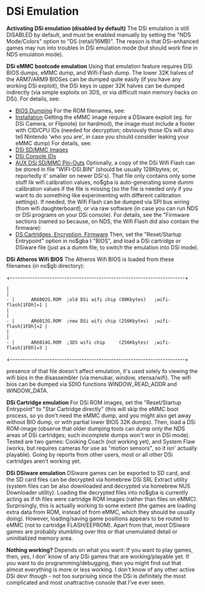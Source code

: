 # DSi Emulation


**Activating DSi emulation (disabled by default)**
The DSi emulation is still DISABLED by default, and must be enabled
manually by setting the \"NDS Mode/Colors\" option to \"DS
(retail/16MB)\".
The reason is that DSi-enhanced games may run into troubles in DSi
emulation mode (but should work fine in NDS emulation mode).

**DSi eMMC bootcode emulation**
Using that emulation feature requires DSi BIOS dumps, eMMC dump, and
Wifi-Flash dump.
The lower 32K halves of the ARM7/ARM9 BIOSes can be dumped quite easily
(if you have any working DSi exploit), the DSi keys in upper 32K halves
can be dumped indirectly (via simple exploits on 3DS, or via difficult
main memory hacks on DSi). For details, see:
- [BIOS Dumping](./biosdumping.md)
For the ROM filenames, see:
- [Installation](./installation.md)
Getting the eMMC image require a DSiware exploit (eg. for DSi Camera, or
Flipnote) (or hardmod), the image must include a footer with CID/CPU IDs
(needed for decryption; obviously those IDs will also tell Nintendo
\'who you are\', in case you should consider leaking your eMMC dump)
For details, see:
- [DSi SD/MMC Images](./dsisdmmcimages.md)
- [DSi Console IDs](./dsiconsoleids.md)
- [AUX DSi SD/MMC Pin-Outs](./auxdsisdmmcpinouts.md)
Optionally, a copy of the DSi Wifi Flash can be stored in file
\"WIFI-DSI.BIN\" (should be usually 128Kbytes; or, reportedly it\'
smaller on newer DSi\'s). That file only contains only some stuff lik
wifi calibration values, no\$gba is auto-generating some dumm
calibration values if the file is missing (so the file is needed only if
you want to do something like experimenting with different calibration
settings).
If needed, the Wifi Flash can be dumped via SPI bus wiring (from wifi
daughterboard), or via raw software (in case you can run NDS or DSi
programs on your DSi console). For details, see the \"Firmware\
sections (named so because, on NDS, the Wifi Flash did also contain the
firmware):
- [DS Cartridges, Encryption, Firmware](./dscartridgesencryptionfirmware.md)
Then, set the \"Reset/Startup Entrypoint\" option in no\$gba t
\"BIOS\", and load a DSi cartridge or DSiware file (just as a dumm
file, to switch the emulation into DSi mode).

**DSi Atheros Wifi BIOS**
The Atheros Wifi BIOS is loaded from these filenames (in no\$gb
directory):

+-----------------------------------------------------------------------+
```
|                                                                       |
- |      AR6002G.ROM  ;old DSi wifi chip (80Kbytes)   ;wifi-flash[1FDh]=1 |
|                                                                       |
- |      AR6013G.ROM  ;new DSi wifi chip (256Kbytes)  ;wifi-flash[1FDh]=2 |
|                                                                       |
- |      AR6014G.ROM  ;3DS wifi chip     (256Kbytes)  ;wifi-flash[1FDh]=3 |
```
+-----------------------------------------------------------------------+

presence of that file doesn\'t affect emulation, it\'s used solely fo
viewing the wifi bios in the disassembler (via menubar, window,
xtensa/wifi). The wifi bios can be dumped via SDIO functions
WINDOW_READ_ADDR and WINDOW_DATA.

**DSi Cartridge emulation**
For DSi ROM images, set the \"Reset/Startup Entrypoint\" to \"Star
Cartridge directly\" (this will skip the eMMC boot process, so yo
don\'t need the eMMC dump, and you might also get away without BIO
dump, or with partial lower BIOS 32K dumps).
Then, load a DSi ROM-image (observe that older dumping tools can dump
only the NDS areas of DSi cartridges; such incomplete dumps won\'t wor
in DSi mode).
Tested are two games: Cooking Coach (not working yet), and System Flaw
(works, but requires cameras for use as \"motion sensors\", so it isn\'
actually playable). Going by reports from other users, most or all other
DSi cartridges aren\'t working yet.

**DSi DSiware emulation**
DSiware games can be exported to SD card, and the SD card files can be
decrypted via homebrew DSi SRL Extract utility (system files can be also
downloaded and decrypted via homebrew NUS Downloader utility).
Loading the decrypted files into no\$gba is currently acting as if th
files were cartridge ROM images (rather than files on eMMC).
Surprisingly, this is actually working to some extent (the games are
loading extra data from ROM, instead of from eMMC, which they should be
usually doing). However, loading/saving game positions appears to be
routed to eMMC (not to cartridge FLASH/EEPROM). Apart from that, most
DSiware games are probably stumbling over this or that unemulated detail
or uninitialized memory area.

**Nothing working?**
Depends on what you want: If you want to play games, then, yes, I don\'
know of any DSi games that are working/playable yet. If you want to do
programming/debugging, then you might find out that almost everything is
more or less working. I don\'t know of any other active DSi devr
though - not too surprising since the DSi is definitely the most
complicated and most unattractive console that I\'ve ever seen.



